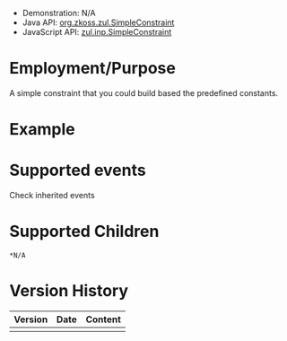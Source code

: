 
- Demonstration: N/A
- Java API: [org.zkoss.zul.SimpleConstraint](https://www.zkoss.org/javadoc/latest/zk/org/zkoss/zul/SimpleConstraint.html)
- JavaScript API:
  [zul.inp.SimpleConstraint](https://www.zkoss.org/javadoc/latest/jsdoc/classes/zul.inp.SimpleConstraint.html)

# Employment/Purpose

A simple constraint that you could build based the predefined constants.

# Example

# Supported events

Check inherited events

# Supported Children

`*N/A`



# Version History

| Version | Date | Content |
|---------|------|---------|
|         |      |         |


